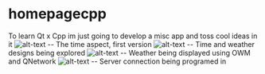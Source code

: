 # homepagecpp
To learn Qt x Cpp im just going to develop a misc app and toss cool ideas in it
![alt-text](https://image.ibb.co/dcWUwd/fuck2.png) -- The time aspect, first version
![alt-text](https://image.ibb.co/mhw9Uy/fuck2.png) -- Time and weather designs being explored
![alt-text](https://image.ibb.co/esSDSJ/fuck2.png) -- Weather being displayed using OWM and QNetwork
![alt-text](https://image.ibb.co/n44Wi9/fuck2.png) -- Server connection being programed in 
